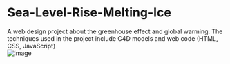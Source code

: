 # Sea-Level-Rise-Melting-Ice
A web design project about the greenhouse effect and global warming.  The techniques used in the project include C4D models and web code (HTML, CSS, JavaScript)  
![image](https://user-images.githubusercontent.com/77999687/152567934-489c9ef1-966f-4624-81fd-99250d9d3d25.png)
